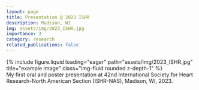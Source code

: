```yaml
---
layout: page
title: Presentation @ 2023 ISHR
description: Madison, WI
img: assets/img/2023_ISHR.jpg
importance: 3
category: research
related_publications: false
---
```




<div class="row">
    <div class="col-sm mt-3 mt-md-0">
        {% include figure.liquid loading="eager" path="assets/img/2023_ISHR.jpg" title="example image" class="img-fluid rounded z-depth-1" %}
    </div>
</div>
<div class="caption">
    My first oral and poster presentation at 42nd International Society for Heart Research-North American Section (ISHR-NAS), Madison, WI, 2023.
</div>